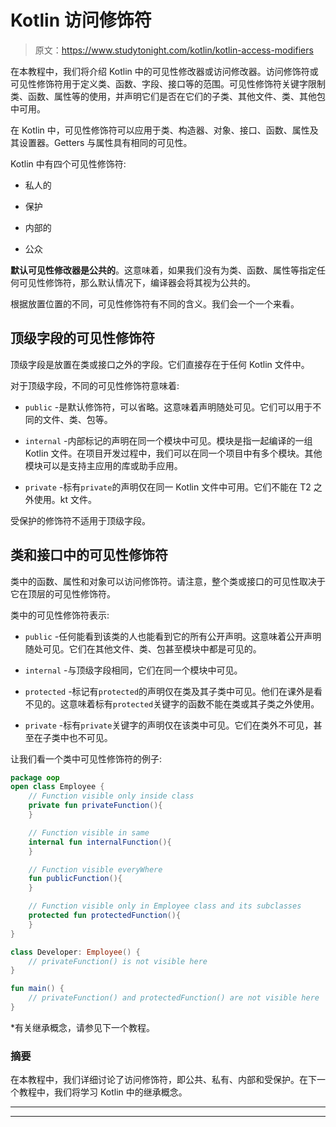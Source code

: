 # Kotlin 访问修饰符

> 原文：<https://www.studytonight.com/kotlin/kotlin-access-modifiers>

在本教程中，我们将介绍 Kotlin 中的可见性修改器或访问修改器。访问修饰符或可见性修饰符用于定义类、函数、字段、接口等的范围。可见性修饰符关键字限制类、函数、属性等的使用，并声明它们是否在它们的子类、其他文件、类、其他包中可用。

在 Kotlin 中，可见性修饰符可以应用于类、构造器、对象、接口、函数、属性及其设置器。Getters 与属性具有相同的可见性。

Kotlin 中有四个可见性修饰符:

*   私人的

*   保护

*   内部的

*   公众

**默认可见性修改器是公共的**。这意味着，如果我们没有为类、函数、属性等指定任何可见性修饰符，那么默认情况下，编译器会将其视为公共的。

根据放置位置的不同，可见性修饰符有不同的含义。我们会一个一个来看。

## 顶级字段的可见性修饰符

顶级字段是放置在类或接口之外的字段。它们直接存在于任何 Kotlin 文件中。

对于顶级字段，不同的可见性修饰符意味着:

*   `public` -是默认修饰符，可以省略。这意味着声明随处可见。它们可以用于不同的文件、类、包等。

*   `internal` -内部标记的声明在同一个模块中可见。模块是指一起编译的一组 Kotlin 文件。在项目开发过程中，我们可以在同一个项目中有多个模块。其他模块可以是支持主应用的库或助手应用。

*   `private` -标有`private`的声明仅在同一 Kotlin 文件中可用。它们不能在 T2 之外使用。kt 文件。

受保护的修饰符不适用于顶级字段。

## 类和接口中的可见性修饰符

类中的函数、属性和对象可以访问修饰符。请注意，整个类或接口的可见性取决于它在顶层的可见性修饰符。

类中的可见性修饰符表示:

*   `public` -任何能看到该类的人也能看到它的所有公开声明。这意味着公开声明随处可见。它们在其他文件、类、包甚至模块中都是可见的。

*   `internal` -与顶级字段相同，它们在同一个模块中可见。

*   `protected` -标记有`protected`的声明仅在类及其子类中可见。他们在课外是看不见的。这意味着标有`protected`关键字的函数不能在类或其子类之外使用。

*   `private` -标有`private`关键字的声明仅在该类中可见。它们在类外不可见，甚至在子类中也不可见。

让我们看一个类中可见性修饰符的例子:

```kt
package oop
open class Employee {
    // Function visible only inside class
    private fun privateFunction(){
    }

    // Function visible in same
    internal fun internalFunction(){
    }

    // Function visible everyWhere
    fun publicFunction(){
    }

    // Function visible only in Employee class and its subclasses
    protected fun protectedFunction(){
    }
}

class Developer: Employee() {
    // privateFunction() is not visible here
}

fun main() {
    // privateFunction() and protectedFunction() are not visible here
}
```

*有关继承概念，请参见下一个教程。

### 摘要

在本教程中，我们详细讨论了访问修饰符，即公共、私有、内部和受保护。在下一个教程中，我们将学习 Kotlin 中的继承概念。

* * *

* * *